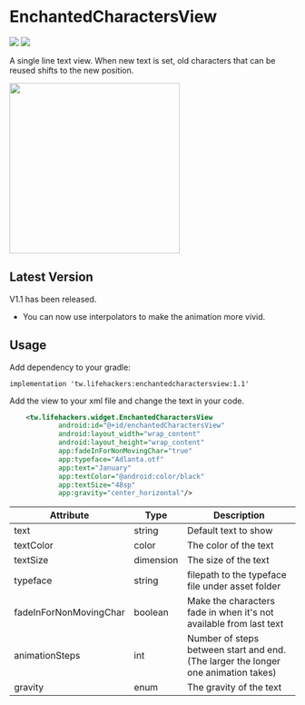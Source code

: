 # EnchantedCharactersView

![](https://img.shields.io/badge/maven%20central-1.1-green?style=plastic) ![](https://img.shields.io/badge/jcenter-1.1-green?style=plastic)

A single line text view. When new text is set, old characters that can be reused shifts to the new position.

<img src="https://landicefu.github.io/EnchantedCharactersView/pic/demo.gif" width=300/>

## Latest Version
V1.1 has been released.
- You can now use interpolators to make the animation more vivid.

## Usage
Add dependency to your gradle:
```
implementation 'tw.lifehackers:enchantedcharactersview:1.1'
```

Add the view to your xml file and change the text in your code.
```xml
    <tw.lifehackers.widget.EnchantedCharactersView
            android:id="@+id/enchantedCharactersView"
            android:layout_width="wrap_content"
            android:layout_height="wrap_content"
            app:fadeInForNonMovingChar="true"
            app:typeface="Adlanta.otf"
            app:text="January"
            app:textColor="@android:color/black"
            app:textSize="48sp"
            app:gravity="center_horizontal"/>
```

| Attribute | Type      | Description          |
| --------- | ----------|--------------------- |
| text      | string    | Default text to show |
| textColor | color     | The color of the text|
| textSize  | dimension | The size of the text |
| typeface  | string    | filepath to the typeface file under asset folder |
| fadeInForNonMovingChar| boolean | Make the characters fade in when it's not available from last text |
| animationSteps | int | Number of steps between start and end. (The larger the longer one animation takes)|
| gravity | enum | The gravity of the text |
